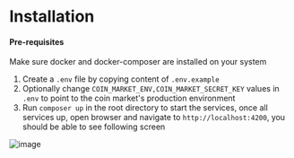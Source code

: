 
# Installation

#### Pre-requisites
Make sure docker and docker-composer are installed on your system

1. Create a `.env` file by copying content of `.env.example`
2. Optionally change `COIN_MARKET_ENV,COIN_MARKET_SECRET_KEY` values in `.env` to point to the coin market's production environment
3. Run  `composer up` in the root directory to start the services, once all services up, open browser and navigate to `http://localhost:4200`, you should be able to see following screen


![image](https://user-images.githubusercontent.com/29530972/154040907-915bf293-69a3-4a86-b33c-2b1db33542eb.png)
